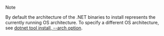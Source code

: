 > [!NOTE]
> By default the architecture of the .NET binaries to install represents the currently running OS architecture. To specify a different OS architecture, see [dotnet tool install, --arch option](../docs/core/tools/dotnet-tool-install#options).
